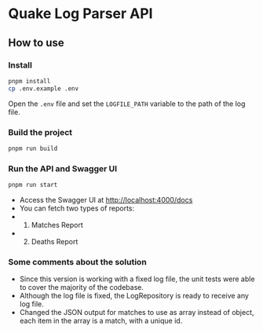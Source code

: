 # Quake Log Parser API

## How to use

### Install

```bash
pnpm install
cp .env.example .env
```

Open the `.env` file and set the `LOGFILE_PATH` variable to the path of the log file.

### Build the project

```bash
pnpm run build
```

### Run the API and Swagger UI

```bash
pnpm run start
```

- Access the Swagger UI at [http://localhost:4000/docs](http://localhost:4000/docs)
- You can fetch two types of reports:
- 1. Matches Report
- 2. Deaths Report


### Some comments about the solution

- Since this version is working with a fixed log file, the unit tests were able to cover the majority of the codebase.
- Although the log file is fixed, the LogRepository is ready to receive any log file.
- Changed the JSON output for matches to use as array instead of object, each item in the array is a match, with a unique id.